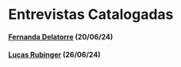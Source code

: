 # Entrevistas Catalogadas

#### [Fernanda Delatorre](fernanda-delatorre.md) (20/06/24)

#### [Lucas Rubinger](lucas-rubinger.md) (26/06/24)
